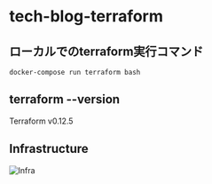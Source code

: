 # tech-blog-terraform

## ローカルでのterraform実行コマンド
```
docker-compose run terraform bash
```

## terraform --version 
Terraform v0.12.5

## Infrastructure
![Infra](https://github.com/Kumaeers/tech-blog-terraform/tree/develop/doc/infrastructure.svg)
